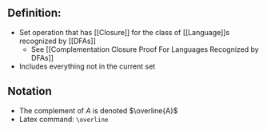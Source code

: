 ## Definition:
- Set operation that has [[Closure]] for the class of [[Language]]s recognized by [[DFAs]]
	- See [[Complementation Closure Proof For Languages Recognized by DFAs]]
- Includes everything not in the current set
## Notation
- The complement of $A$ is denoted $\overline{A}$
- Latex command: `\overline`